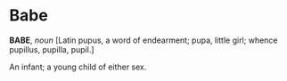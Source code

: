 # Babe

**BABE**, _noun_ \[Latin pupus, a word of endearment; pupa, little girl; whence pupillus, pupilla, pupil.\]

An infant; a young child of either sex.